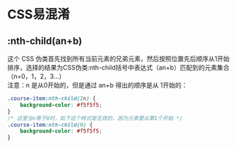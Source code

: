 # CSS易混淆

## :nth-child\(an+b\)

这个 CSS 伪类首先找到所有当前元素的兄弟元素，然后按照位置先后顺序从1开始排序，选择的结果为CSS伪类:nth-child括号中表达式（an+b）匹配到的元素集合（n=0，1，2，3...）  
注意：n 是从0开始的，但是通过 an+b 得出的顺序是从 1开始的：

```css
.course-item:nth-child(2n) {
    background-color: #f5f5f5;
}
/* 这里当n等于0时，如下这个样式是无效的，因为元素要从第1个开始 */ 
.course-item:nth-child(0) {
    background-color: #f5f5f5;
}
```

